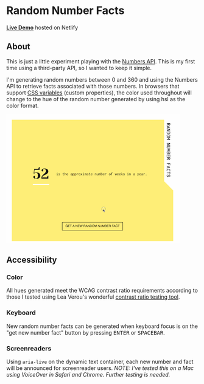# Random Number Facts

**[Live Demo](https://random-number-facts.netlify.com/)** hosted on Netlify

## About

This is just a little experiment playing with the [Numbers API](http://numbersapi.com). This is my first time using a third-party API, so I wanted to keep it simple.

I'm generating random numbers between 0 and 360 and using the Numbers API to retrieve facts associated with those numbers. In browsers that support [CSS variables](https://caniuse.com/#feat=css-variables) (custom properties), the color used throughout will change to the hue of the random number generated by using hsl as the color format.

![demo of desktop and tablet view](rnf-opt.gif)

## Accessibility

### Color

All hues generated meet the WCAG contrast ratio requirements according to those I tested using Lea Verou's wonderful [contrast ratio testing tool](https://leaverou.github.io/contrast-ratio/).

### Keyboard

New random number facts can be generated when keyboard focus is on the "get new number fact" button by pressing <kbd>ENTER</kbd> or <kbd>SPACEBAR</kbd>.

### Screenreaders

Using `aria-live` on the dynamic text container, each new number and fact will be announced for screenreader users. _NOTE: I've tested this on a Mac using VoiceOver in Safari and Chrome. Further testing is needed._

